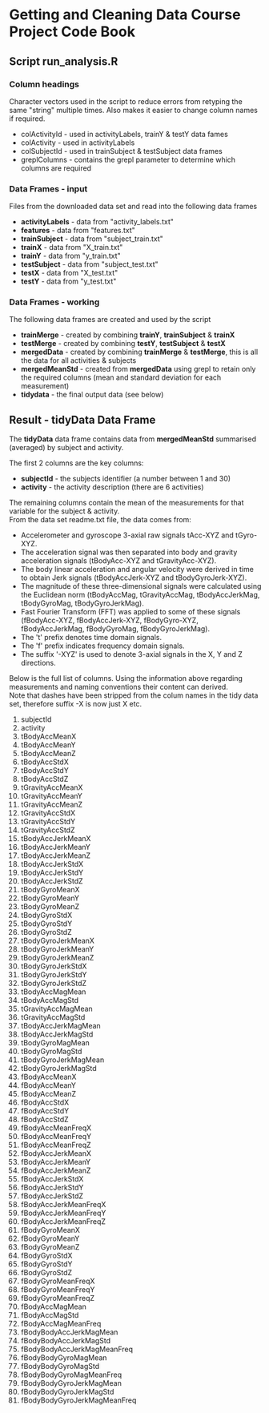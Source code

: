# Getting and Cleaning Data Course Project Code Book

## Script run_analysis.R

### Column headings
Character vectors used in the script to reduce errors from retyping the same "string" multiple times. Also makes it easier to change column names if required.
* colActivityId - used in activityLabels, trainY & testY data fames
* colActivity - used in activityLabels
* colSubjectId - used in trainSubject & testSubject data frames
* greplColumns - contains the grepl parameter to determine which columns are required

### Data Frames - input
Files from the downloaded data set and read into the following data frames
* **activityLabels** - data from "activity_labels.txt"
* **features** - data from "features.txt"
* **trainSubject** - data from "subject_train.txt"
* **trainX** - data from "X_train.txt"
* **trainY** - data from "y_train.txt"
* **testSubject** - data from "subject_test.txt"
* **testX** -  data from "X_test.txt"
* **testY** - data from "y_test.txt"

### Data Frames - working
The following data frames are created and used by the script 
* **trainMerge** - created by combining **trainY**, **trainSubject** & **trainX**
* **testMerge** - created by combining **testY**, **testSubject** & **testX**
* **mergedData** - created by combining **trainMerge** & **testMerge**, this is all the data for all activities & subjects
* **mergedMeanStd** - created from **mergedData** using grepl to retain only the required columns (mean and standard deviation for each measurement)
* **tidydata** - the final output data (see below)

## Result - tidyData Data Frame
The **tidyData** data frame contains data from **mergedMeanStd** summarised (averaged) by subject and activity.  

The first 2 columns are the key columns:
* **subjectId** - the subjects identifier (a number between 1 and 30)
* **activity** - the activity description (there are 6 activities)

The remaining columns contain the mean of the measurements for that variable for the subject & activity.  
From the data set readme.txt file, the data comes from:
* Accelerometer and gyroscope 3-axial raw signals tAcc-XYZ and tGyro-XYZ.
* The acceleration signal was then separated into body and gravity acceleration signals (tBodyAcc-XYZ and tGravityAcc-XYZ).
* The body linear acceleration and angular velocity were derived in time to obtain Jerk signals (tBodyAccJerk-XYZ and tBodyGyroJerk-XYZ).
* The magnitude of these three-dimensional signals were calculated using the Euclidean norm (tBodyAccMag, tGravityAccMag, tBodyAccJerkMag, tBodyGyroMag, tBodyGyroJerkMag).
* Fast Fourier Transform (FFT) was applied to some of these signals (fBodyAcc-XYZ, fBodyAccJerk-XYZ, fBodyGyro-XYZ, fBodyAccJerkMag, fBodyGyroMag, fBodyGyroJerkMag).
* The 't' prefix denotes time domain signals.
* The 'f' prefix indicates frequency domain signals.
* The suffix '-XYZ' is used to denote 3-axial signals in the X, Y and Z directions.

Below is the full list of columns. Using the information above regarding measurements and naming conventions their content can derived.  
Note that dashes have been stripped from the colum names in the tidy data set, therefore suffix -X is now just X etc.
1. subjectId
2. activity
3. tBodyAccMeanX
4. tBodyAccMeanY
5. tBodyAccMeanZ
6. tBodyAccStdX
7. tBodyAccStdY
8. tBodyAccStdZ
9. tGravityAccMeanX
10. tGravityAccMeanY
11. tGravityAccMeanZ
12. tGravityAccStdX
13. tGravityAccStdY
14. tGravityAccStdZ
15. tBodyAccJerkMeanX
16. tBodyAccJerkMeanY
17. tBodyAccJerkMeanZ
18. tBodyAccJerkStdX
19. tBodyAccJerkStdY
20. tBodyAccJerkStdZ
21. tBodyGyroMeanX
22. tBodyGyroMeanY
23. tBodyGyroMeanZ
24. tBodyGyroStdX
25. tBodyGyroStdY
26. tBodyGyroStdZ
27. tBodyGyroJerkMeanX
28. tBodyGyroJerkMeanY
29. tBodyGyroJerkMeanZ
30. tBodyGyroJerkStdX
31. tBodyGyroJerkStdY
32. tBodyGyroJerkStdZ
33. tBodyAccMagMean
34. tBodyAccMagStd
35. tGravityAccMagMean
36. tGravityAccMagStd
37. tBodyAccJerkMagMean
38. tBodyAccJerkMagStd
39. tBodyGyroMagMean
40. tBodyGyroMagStd
41. tBodyGyroJerkMagMean
42. tBodyGyroJerkMagStd
43. fBodyAccMeanX
44. fBodyAccMeanY
45. fBodyAccMeanZ
46. fBodyAccStdX
47. fBodyAccStdY
48. fBodyAccStdZ
49. fBodyAccMeanFreqX
50. fBodyAccMeanFreqY
51. fBodyAccMeanFreqZ
52. fBodyAccJerkMeanX
53. fBodyAccJerkMeanY
54. fBodyAccJerkMeanZ
55. fBodyAccJerkStdX
56. fBodyAccJerkStdY
57. fBodyAccJerkStdZ
58. fBodyAccJerkMeanFreqX
59. fBodyAccJerkMeanFreqY
60. fBodyAccJerkMeanFreqZ
61. fBodyGyroMeanX
62. fBodyGyroMeanY
63. fBodyGyroMeanZ
64. fBodyGyroStdX
65. fBodyGyroStdY
66. fBodyGyroStdZ
67. fBodyGyroMeanFreqX
68. fBodyGyroMeanFreqY
69. fBodyGyroMeanFreqZ
70. fBodyAccMagMean
71. fBodyAccMagStd
72. fBodyAccMagMeanFreq
73. fBodyBodyAccJerkMagMean
74. fBodyBodyAccJerkMagStd
75. fBodyBodyAccJerkMagMeanFreq
76. fBodyBodyGyroMagMean
77. fBodyBodyGyroMagStd
78. fBodyBodyGyroMagMeanFreq
79. fBodyBodyGyroJerkMagMean
80. fBodyBodyGyroJerkMagStd
81. fBodyBodyGyroJerkMagMeanFreq
